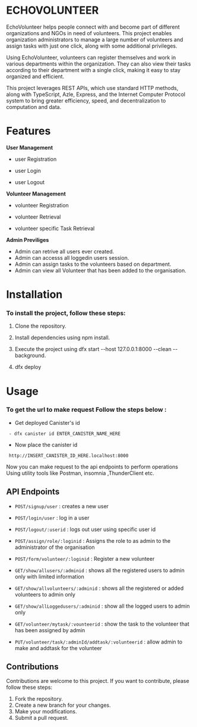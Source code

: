 # ECHOVOLUNTEER

EchoVolunteer helps people connect with and become part of different organizations and NGOs in need of volunteers. This project enables organization administrators to manage a large number of volunteers and assign tasks with just one click, along with some additional privileges.

Using EchoVolunteer, volunteers can register themselves and work in various departments within the organization. They can also view their tasks according to their department with a single click, making it easy to stay organized and efficient.

This project leverages REST APIs, which use standard HTTP methods, along with TypeScript, Azle, Express, and the Internet Computer Protocol system to bring greater efficiency, speed, and decentralization to computation and data.   

# Features

**User Management**

 - user Registration
 * user Login
 + user Logout

**Volunteer Management**

 * volunteer Registration
 + volunteer Retrieval
 - volunteer specific Task Retrieval

**Admin Previliges**

 - Admin can retrive all users ever created. 
 - Admin can accesss all loggedin users session. 
 - Admin can assign tasks to the volunteers based on department. 
 - Admin can view all Volunteer that has been added to the organisation.  

# Installation

### To install the project, follow these steps:

1. Clone the repository.

2. Install dependencies using npm install.

3. Execute the project using dfx start --host 127.0.0.1:8000 --clean --background.

4. dfx deploy 

# Usage

### To get the url to make request Follow the steps below :
* Get deployed Canister's id  
```
 - dfx canister id ENTER_CANISTER_NAME_HERE
```
* Now place the canister id 

```
 http://INSERT_CANISTER_ID_HERE.localhost:8000
```
Now you can make request to the api endpoints to perform operations Using  utility tools like Postman, insomnia ,ThunderClient etc. 

## API Endpoints

* `POST/signup/user` : creates a new user

* `POST/login/user` : log in a user

* `POST/logout/:userid` : logs out user using specific user id

* `POST/assign/role/:loginid` : Assigns the role to as admin to the administrator of the organisation

* `POST/form/volunteer/:loginid` : Register a new volunteer

* `GET/show/allusers/:adminid` : shows all the registered users to admin only with limited information

* `GET/show/allvolunteers/:adminid` : shows all the registered or added volunteers to admin only

* `GET/show/allLoggedusers/:adminid` : show all the logged users to admin only

* `GET/volunteer/mytask/:vounteerid` : show the task to the volunteer that has been assigned by admin 

* `PUT/volunteer/task/:adminId/addtask/:volunteerid` : allow admin to make and addtask for the volunteer

## Contributions

Contributions are welcome to this project. If you want to contribute, please follow these steps:
1. Fork the repository.
2. Create a new branch for your changes.
3. Make your modifications.
4. Submit a pull request.





